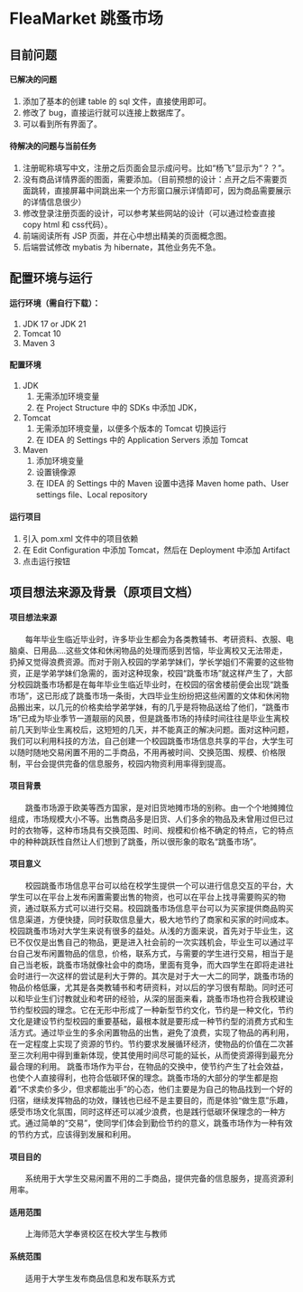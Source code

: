 # FleaMarket 跳蚤市场

## 目前问题

#### 已解决的问题
1. 添加了基本的创建 table 的 sql 文件，直接使用即可。 
2. 修改了 bug，直接运行就可以连接上数据库了。
3. 可以看到所有界面了。

#### 待解决的问题与当前任务
1. 注册昵称填写中文，注册之后页面会显示成问号。比如“杨飞”显示为“？？”。
2. 没有商品详情界面的图面，需要添加。（目前预想的设计：点开之后不需要页面跳转，直接屏幕中间跳出来一个方形窗口展示详情即可，因为商品需要展示的详情信息很少）
3. 修改登录注册页面的设计，可以参考某些网站的设计（可以通过检查直接 copy html 和 css代码）。
4. 前端阅读所有 JSP 页面，并在心中想出精美的页面概念图。
5. 后端尝试修改 mybatis 为 hibernate，其他业务先不急。

## 配置环境与运行

#### 运行环境（需自行下载）：
1. JDK 17 or JDK 21 
2. Tomcat 10
3. Maven 3

#### 配置环境
1. JDK
    1. 无需添加环境变量
    2. 在 Project Structure 中的 SDKs 中添加 JDK，
2. Tomcat
    1. 无需添加环境变量，以便多个版本的 Tomcat 切换运行
    2. 在 IDEA 的 Settings 中的 Application Servers 添加 Tomcat
3. Maven
    1. 添加环境变量
    2. 设置镜像源
    3. 在 IDEA 的 Settings 中的 Maven 设置中选择 Maven home path、User settings file、Local repository

#### 运行项目
1. 引入 pom.xml 文件中的项目依赖
2. 在 Edit Configuration 中添加 Tomcat，然后在 Deployment 中添加 Artifact
3. 点击运行按钮

## 项目想法来源及背景（原项目文档）
#### 项目想法来源
　　每年毕业生临近毕业时，许多毕业生都会为各类教辅书、考研资料、衣服、电脑桌、日用品....这些文体和休闲物品的处理而感到苦恼，毕业离校又无法带走，扔掉又觉得浪费资源。而对于刚入校园的学弟学妹们，学长学姐们不需要的这些物资，正是学弟学妹们急需的，面对这种现象，校园“跳蚤市场”就这样产生了，大部分校园跳蚤市场都是在每年毕业生临近毕业时，在校园的宿舍楼前便会出现“跳蚤市场”，这已形成了跳蚤市场一条街，大四毕业生纷纷把这些闲置的文体和休闲物品搬出来，以几元的价格卖给学弟学妹，有的几乎是将物品送给了他们，“跳蚤市场”已成为毕业季节一道靓丽的风景，但是跳蚤市场的持续时间往往是毕业生离校前几天到毕业生离校后，这短短的几天，并不能真正的解决问题。面对这种问题，我们可以利用科技的方法，自己创建一个校园跳蚤市场信息共享的平台，大学生可以随时随地交易闲置不用的二手商品，不用再被时间、交换范围、规模、价格限制，平台会提供完备的信息服务，校园内物资利用率得到提高。

#### 项目背景
　　跳蚤市场源于欧美等西方国家，是对旧货地摊市场的别称。由一个个地摊摊位组成，市场规模大小不等。出售商品多是旧货、人们多余的物品及未曾用过但已过时的衣物等，这种市场具有交换范围、时间、规模和价格不确定的特点，它的特点中的种种跳跃性自然让人们想到了跳蚤，所以很形象的取名“跳蚤市场”。
#### 项目意义
　　校园跳蚤市场信息平台可以给在校学生提供一个可以进行信息交互的平台，大学生可以在平台上发布闲置需要出售的物资，也可以在平台上找寻需要购买的物资，通过联系方式可以进行交易。校园跳蚤市场信息平台可以为买家提供商品购买信息渠道，方便快捷，同时获取信息量大，极大地节约了商家和买家的时间成本。
校园跳蚤市场对大学生来说有很多的益处。从浅的方面来说，首先对于毕业生，这已不仅仅是出售自己的物品，更是进入社会前的一次实践机会，毕业生可以通过平台自己发布闲置物品的信息，价格，联系方式，与需要的学生进行交易，相当于是自己当老板，跳蚤市场就像社会中的商场，里面有竞争，而大四学生在即将走进社会时进行一次这样的尝试是利大于弊的。其次是对于大一大二的同学，跳蚤市场的物品价格低廉，尤其是各类教辅书和考研资料，对以后的学习很有帮助。同时还可以和毕业生们讨教就业和考研的经验，从深的层面来看，跳蚤市场也符合我校建设节约型校园的理念。它在无形中形成了一种新型节约文化，节约是一种文化，节约文化是建设节约型校园的重要基础，最根本就是要形成一种节约型的消费方式和生活方式。通过毕业生的多余闲置物品的出售，避免了浪费，实现了物品的再利用，在一定程度上实现了资源的节约。节约要求发展循环经济，使物品的价值在二次甚至三次利用中得到重新体现，使其使用时间尽可能的延长，从而使资源得到最充分最合理的利用。
跳蚤市场作为平台，在物品的交换中，使节约产生了社会效益，也使个人直接得利，也符合低碳环保的理念。跳蚤市场的大部分的学生都是抱着“不求卖价多少，但求都能出手”的心态，他们主要是为自己的物品找到一个好的归宿，继续发挥物品的功效，赚钱也已经不是主要目的，而是体验“做生意”乐趣，感受市场文化氛围，同时这样还可以减少浪费，也是践行低碳环保理念的一种方式。通过简单的“交易”，使同学们体会到勤俭节约的意义，跳蚤市场作为一种有效的节约方式，应该得到发展和利用。

#### 项目目的
　　系统用于大学生交易闲置不用的二手商品，提供完备的信息服务，提高资源利用率。

#### 适用范围
　　上海师范大学奉贤校区在校大学生与教师

#### 系统范围
　　适用于大学生发布商品信息和发布联系方式
